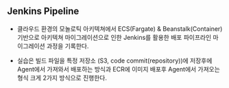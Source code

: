 ## Jenkins Pipeline

- 클라우드 환경의 모놀로틱 아키텍쳐에서 ECS(Fargate) & Beanstalk(Container) 기반으로 아키텍쳐 마이그레이션으로 인한 Jenkins를 활용한 배포 파이프라인 마이그레이션 과정을 기록한다.

- 실습은 빌드 파일을 특정 저장소 (S3, code commit(repository))에 저장후에 Agent에서 가져와서 배포하는 방식과 ECR에 이미지 배포후 Agent에서 가져오는 형식 크게 2가지 방식으로 진행한다.